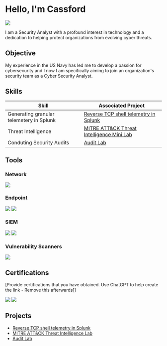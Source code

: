 # Hello, I'm Cassford
<a href="https://linkedin.com/in/cassford-ofori-515909130"><img src="https://img.shields.io/badge/-LinkedIn-0072b1?&style=for-the-badge&logo=linkedin&logoColor=white" /></a>


I am a Security Analyst with a profound interest in technology and a dedication to helping protect organizations from evolving cyber threats. 

## Objective

My experience in the US Navy has led me to develop a passion for cybersecurity and I now  I am specifically aiming to join an organization's security team as a Cyber Security Analyst.

## Skills

| Skill                                         | Associated Project         |
|-----------------------------------------------|----------------------------|
| Generating granular telemetery in Splunk | <a href="https://github.com/Cassford/Generating-Reverse-TCP-Shell-Telemetry-with-Splunk">Reverse TCP shell telemetry in Splunk</a>|
| Threat Intelligence                           | <a href="https://github.com/Cassford/Quick-Threat-Intelligence-Lab">MITRE ATT&CK Threat Intelligence Mini Lab</a>|
| Conduting Security Audits | <a href="https://github.com/Cassford/Conducting-a-security-audit">Audit Lab</a>|

## Tools

### Network
<div>
    <img src="https://img.shields.io/badge/-Wireshark-1679A7?&style=for-the-badge&logo=Wireshark&logoColor=white" />
</div>

### Endpoint
<div>
    <img src="https://img.shields.io/badge/-Microsoft_Defender_for_Endpoint-00A4EF?&style=for-the-badge&logo=Microsoft&logoColor=white" />
    <img src="https://i.imgur.com/btLGm8u.png" />
</div>

### SIEM
<div>
    <img src="https://img.shields.io/badge/-Splunk-000000?&style=for-the-badge&logo=Splunk&logoColor=white" />
    <img src="https://i.imgur.com/nMnsgF0.png" />

### Vulnerability Scanners
<div> 
    <img src="https://img.shields.io/badge/-Nessus-00A4EF?&style=for-the-badge&logo=Tenable&logoColor=white" />



</div>

## Certifications
[Provide certifications that you have obtained. Use ChatGPT to help create the link - Remove this afterwards]]
<div>
<img src="https://img.shields.io/badge/-Security%2B-FF0000?&style=for-the-badge&logo=CompTIA&logoColor=white" />
<img src="https://img.shields.io/badge/-Network%2B-007ACC?&style=for-the-badge&logo=CompTIA&logoColor=white" />
</div>

## Projects
- <a href="https://github.com/Cassford/Generating-Reverse-TCP-Shell-Telemetry-with-Splunk">Reverse TCP shell telemetry in Splunk</a>
- <a href="https://github.com/Cassford/Quick-Threat-Intelligence-Lab">MITRE ATT&CK Threat Intelligence Lab</a>
- <a href="https://github.com/Cassford/Conducting-a-security-audit">Audit Lab</a>
